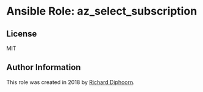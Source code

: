 # Ansible Role: az_select_subscription

## License

MIT

## Author Information

This role was created in 2018 by [Richard Diphoorn](https://www.richarddiphoorn.com/).
